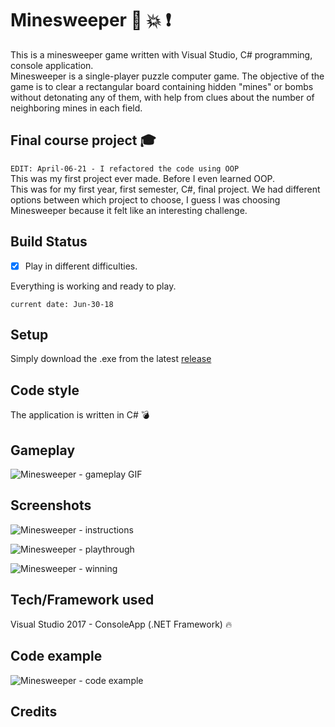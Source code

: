 # Minesweeper :school_satchel: :boom: :exclamation:

This is a minesweeper game written with Visual Studio, C# programming, console application.\
Minesweeper is a single-player puzzle computer game. The objective of the game is to clear a rectangular board containing hidden "mines" or bombs without detonating any of them, with help from clues about the number of neighboring mines in each field.


## Final course project   :mortar_board:
  
` EDIT: April-06-21 - I refactored the code using OOP `  
This was my first project ever made. Before I even learned OOP.\
This was for my first year, first semester, C#, final project. We had different options between which project to choose, I guess I was choosing Minesweeper because it felt like an interesting challenge.


## Build Status

- [x] Play in different difficulties.

Everything is working and ready to play.
```
current date: Jun-30-18
```

## Setup

Simply download the .exe from the latest [release](https://github.com/RoeiRubach/Console-App-Minesweeper/releases)

## Code style

The application is written in C# :bomb:

## Gameplay
![Minesweeper - gameplay GIF](https://user-images.githubusercontent.com/44708223/123645159-c16a5a80-d82e-11eb-899e-bf94b3fd7426.gif)

## Screenshots

![Minesweeper - instructions](https://user-images.githubusercontent.com/44708223/71329243-944b3680-252b-11ea-905b-52e046460163.png)

![Minesweeper - playthrough](https://user-images.githubusercontent.com/44708223/71329244-944b3680-252b-11ea-8e72-14898b0dff46.png)

![Minesweeper - winning](https://user-images.githubusercontent.com/44708223/71329245-944b3680-252b-11ea-82a0-5f0d30d1ae3f.png)


## Tech/Framework used

Visual Studio 2017 - ConsoleApp (.NET Framework) :fire:


## Code example

![Minesweeper - code example](https://user-images.githubusercontent.com/44708223/71329246-944b3680-252b-11ea-9612-7e225dface66.png)


## Credits
